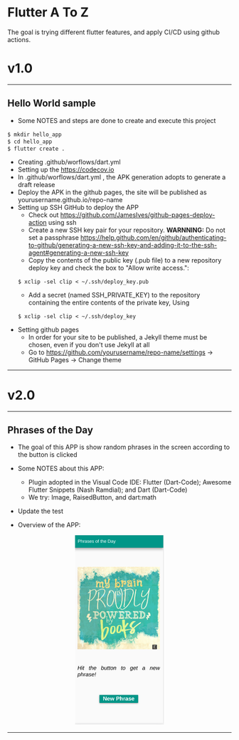 # Flutter A To Z

The goal is trying different flutter features, and apply CI/CD using github actions.

# v1.0
---

## Hello World sample

- Some NOTES and steps are done to create and execute this project
```console
$ mkdir hello_app
$ cd hello_app
$ flutter create .
```

- Creating .github/worflows/dart.yml
- Setting up the https://codecov.io
- In .github/worflows/dart.yml , the APK generation adopts to generate a draft release
- Deploy the APK in the github pages, the site will be published as yourusername.github.io/repo-name
- Setting up SSH GitHub to deploy the APP
    - Check out https://github.com/JamesIves/github-pages-deploy-action using ssh 
    - Create a new SSH key pair for your repository. **WARNNING:** Do not set a passphrase https://help.github.com/en/github/authenticating-to-github/generating-a-new-ssh-key-and-adding-it-to-the-ssh-agent#generating-a-new-ssh-key
    - Copy the contents of the public key (.pub file) to a new repository deploy key and check the box to "Allow write access.":
    ```console 
    $ xclip -sel clip < ~/.ssh/deploy_key.pub
    ```
    - Add a secret (named SSH_PRIVATE_KEY) to the repository containing the entire contents of the private key, Using 
    ```console 
    $ xclip -sel clip < ~/.ssh/deploy_key
    ```
- Setting github pages
    - In order for your site to be published, a Jekyll theme must be chosen, even if you don't use Jekyll at all
    - Go to https://github.com/yourusername/repo-name/settings -> GitHub Pages -> Change theme

--- 

# v2.0
---
## Phrases of the Day

- The goal of this APP is show random phrases in the screen according to the button is clicked

- Some NOTES about this APP:
    - Plugin adopted in the Visual Code IDE: Flutter (Dart-Code); Awesome Flutter Snippets (Nash Ramdial); and Dart (Dart-Code)
    - We try: Image, RaisedButton, and dart:math 

- Update the test

- Overview of the APP: 
<center>
<img src="./docs/images/app_v2.png" width="200">
</center>

---

